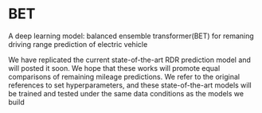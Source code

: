 # BET
A deep learning model: balanced ensemble transformer(BET) for remaning driving range prediction of electric vehicle



We have replicated the current state-of-the-art RDR prediction model and will posted it soon. We hope that these works will promote equal comparisons of remaining mileage predictions. We refer to the original references to set hyperparameters, and these state-of-the-art models will be trained and tested under the same data conditions as the models we build
